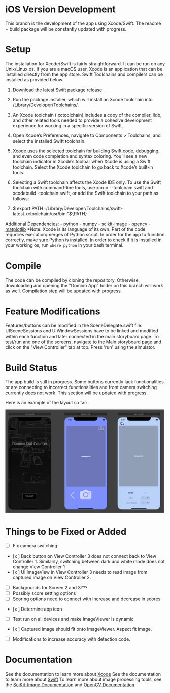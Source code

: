# iOS Version Development

This branch is the development of the app using Xcode/Swift. The readme + build package will be constantly updated with progress. 

# Setup
The installation for Xcode/Swift is fairly straightforward. It can be run on any Unix/Linux os. If you are a macOS user, Xcode is an application that can be installed directly from the app store. Swift Toolchains and compilers can be installed as provided below. 

1. Download the latest [Swift](https://swift.org/download/#releases) package release.

2. Run the package installer, which will install an Xcode toolchain into /Library/Developer/Toolchains/.

3. An Xcode toolchain (.xctoolchain) includes a copy of the compiler, lldb, and other related tools needed to provide a cohesive development experience for working in a specific version of Swift.

4. Open Xcode’s Preferences, navigate to Components > Toolchains, and select the installed Swift toolchain.

5. Xcode uses the selected toolchain for building Swift code, debugging, and even code completion and syntax coloring. You’ll see a new toolchain indicator in Xcode’s toolbar when Xcode is using a Swift toolchain. Select the Xcode toolchain to go back to Xcode’s built-in tools.

6. Selecting a Swift toolchain affects the Xcode IDE only. To use the Swift toolchain with command-line tools, use xcrun --toolchain swift and xcodebuild -toolchain swift, or add the Swift toolchain to your path as follows:

7. $ export PATH=/Library/Developer/Toolchains/swift-latest.xctoolchain/usr/bin:"${PATH}

Additional Dependencies:
    - [python](https://www.python.org/downloads/)
    - [numpy](https://pypi.org/project/numpy/)
    - [scikit-image](https://scikit-image.org/docs/stable/install.html)
    - [opencv](https://pypi.org/project/opencv-python/)
    - [matplotlib](https://matplotlib.org/3.2.1/users/installing.html)
*Note: Xcode is its language of its own. Part of the code requrires execution/merges of Python script. In order for the app to function correctly, make sure Python is installed. In order to check if it is installed in your working os, run ```where python``` in your bash terminal.


# Compile

The code can be compiled by cloning the repository. Otherwise, downloading and opening the "Domino App" folder on this branch will work as well. Compilation step will be updated with progress.


# Feature Modifications
Features/buttons can be modified in the SceneDelegate.swift file. UISceneSessions and UIWindowSessions have to be linked and modified within each function and later connected in the main storyboard page. To test/run and one of the screens, navigate to the Main.storyboard page and click on the "View Controller" tab at top. Press 'run' using the simulator.


# Build Status

The app build is still in progress. Some buttons currently lack functionalities or are connecting to incorrect functionalities and front camera switching currently does not work. This section will be updated with progress.

Here is an example of the layout so far:


<img src="https://github.com/ZaneDaPayne/Domino_App_Project/blob/Images/ios.png" alt="The dots are detected" width="500"/>

# Things to be Fixed or Added
- [ ] Fix camera switching
- [x ] Back button on View Controller 3 does not connect back to View Controller 1. Similarily, switching between dark and white mode does not change View Controller 1
- [x ] UIIImageView in View Controller 3 needs to read image from captured image on View Controller 2.
- [ ] Backgrounds for Screen 2 and 3???
- [ ] Possibly score setting options
- [ ] Scoring options need to connect with increase and decrease in scores
- [x ] Determine app icon
- [ ] Test run on all devices and make ImageViewer is dynamic
- [x ] Captured image should fit onto ImageViewer. Aspect fit image.
- [ ] Modifications to increase accuracy with detection code.

# Documentation
See the documentation to learn more about [Xcode](https://developer.apple.com/library/archive/referencelibrary/GettingStarted/DevelopiOSAppsSwift/)
See the documentation to learn more about  [Swift](https://swift.org/documentation/)
To learn more about image processing tools, see the [SciKit-Image Documentation](https://scikit-image.org/docs/stable/) and [OpenCV Documentation](https://docs.opencv.org/master/index.html).

